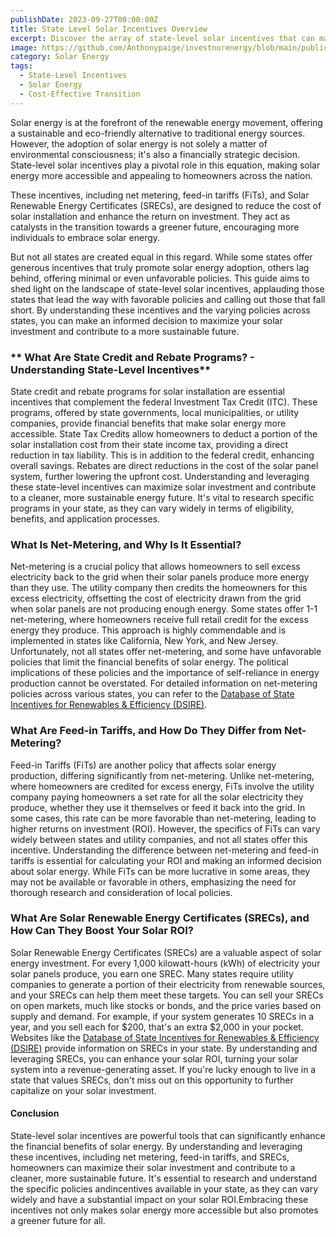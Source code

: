 ```yaml
---
publishDate: 2023-09-27T00:00:00Z
title: State Level Solar Incentives Overview
excerpt: Discover the array of state-level solar incentives that can make renewable energy more affordable for homeowners. This guide outlines the various programs and strategies to leverage them for a cost-effective transition to solar energy.
image: https://github.com/Anthonypaige/investnurenergy/blob/main/public/images/cover-art/SLR-6-cover-art.jpg?raw=true
category: Solar Energy
tags:
  - State-Level Incentives
  - Solar Energy
  - Cost-Effective Transition
---
```


Solar energy is at the forefront of the renewable energy movement, offering a sustainable and eco-friendly alternative to traditional energy sources. However, the adoption of solar energy is not solely a matter of environmental consciousness; it's also a financially strategic decision. State-level solar incentives play a pivotal role in this equation, making solar energy more accessible and appealing to homeowners across the nation.

These incentives, including net metering, feed-in tariffs (FiTs), and Solar Renewable Energy Certificates (SRECs), are designed to reduce the cost of solar installation and enhance the return on investment. They act as catalysts in the transition towards a greener future, encouraging more individuals to embrace solar energy.

But not all states are created equal in this regard. While some states offer generous incentives that truly promote solar energy adoption, others lag behind, offering minimal or even unfavorable policies. This guide aims to shed light on the landscape of state-level solar incentives, applauding those states that lead the way with favorable policies and calling out those that fall short. By understanding these incentives and the varying policies across states, you can make an informed decision to maximize your solar investment and contribute to a more sustainable future.

### ** What Are State Credit and Rebate Programs? - Understanding State-Level Incentives**

State credit and rebate programs for solar installation are essential incentives that complement the federal Investment Tax Credit (ITC). These programs, offered by state governments, local municipalities, or utility companies, provide financial benefits that make solar energy more accessible. State Tax Credits allow homeowners to deduct a portion of the solar installation cost from their state income tax, providing a direct reduction in tax liability. This is in addition to the federal credit, enhancing overall savings. Rebates are direct reductions in the cost of the solar panel system, further lowering the upfront cost. Understanding and leveraging these state-level incentives can maximize solar investment and contribute to a cleaner, more sustainable energy future. It's vital to research specific programs in your state, as they can vary widely in terms of eligibility, benefits, and application processes.

### **What Is Net-Metering, and Why Is It Essential?**

Net-metering is a crucial policy that allows homeowners to sell excess electricity back to the grid when their solar panels produce more energy than they use. The utility company then credits the homeowners for this excess electricity, offsetting the cost of electricity drawn from the grid when solar panels are not producing enough energy. Some states offer 1-1 net-metering, where homeowners receive full retail credit for the excess energy they produce. This approach is highly commendable and is implemented in states like California, New York, and New Jersey. Unfortunately, not all states offer net-metering, and some have unfavorable policies that limit the financial benefits of solar energy. The political implications of these policies and the importance of self-reliance in energy production cannot be overstated. For detailed information on net-metering policies across various states, you can refer to the [Database of State Incentives for Renewables & Efficiency (DSIRE)](https://www.dsireusa.org/).

### **What Are Feed-in Tariffs, and How Do They Differ from Net-Metering?**

Feed-in Tariffs (FiTs) are another policy that affects solar energy production, differing significantly from net-metering. Unlike net-metering, where homeowners are credited for excess energy, FiTs involve the utility company paying homeowners a set rate for all the solar electricity they produce, whether they use it themselves or feed it back into the grid. In some cases, this rate can be more favorable than net-metering, leading to higher returns on investment (ROI). However, the specifics of FiTs can vary widely between states and utility companies, and not all states offer this incentive. Understanding the difference between net-metering and feed-in tariffs is essential for calculating your ROI and making an informed decision about solar energy. While FiTs can be more lucrative in some areas, they may not be available or favorable in others, emphasizing the need for thorough research and consideration of local policies.

### **What Are Solar Renewable Energy Certificates (SRECs), and How Can They Boost Your Solar ROI?**

Solar Renewable Energy Certificates (SRECs) are a valuable aspect of solar energy investment. For every 1,000 kilowatt-hours (kWh) of electricity your solar panels produce, you earn one SREC. Many states require utility companies to generate a portion of their electricity from renewable sources, and your SRECs can help them meet these targets. You can sell your SRECs on open markets, much like stocks or bonds, and the price varies based on supply and demand. For example, if your system generates 10 SRECs in a year, and you sell each for $200, that's an extra $2,000 in your pocket. Websites like the [Database of State Incentives for Renewables & Efficiency (DSIRE)](https://www.dsireusa.org/) provide information on SRECs in your state. By understanding and leveraging SRECs, you can enhance your solar ROI, turning your solar system into a revenue-generating asset. If you're lucky enough to live in a state that values SRECs, don't miss out on this opportunity to further capitalize on your solar investment.

#### **Conclusion**

State-level solar incentives are powerful tools that can significantly enhance the financial benefits of solar energy. By understanding and leveraging these incentives, including net metering, feed-in tariffs, and SRECs, homeowners can maximize their solar investment and contribute to a cleaner, more sustainable future. It's essential to research and understand the specific policies andincentives available in your state, as they can vary widely and have a substantial impact on your solar ROI.Embracing these incentives not only makes solar energy more accessible but also promotes a greener future for all.
